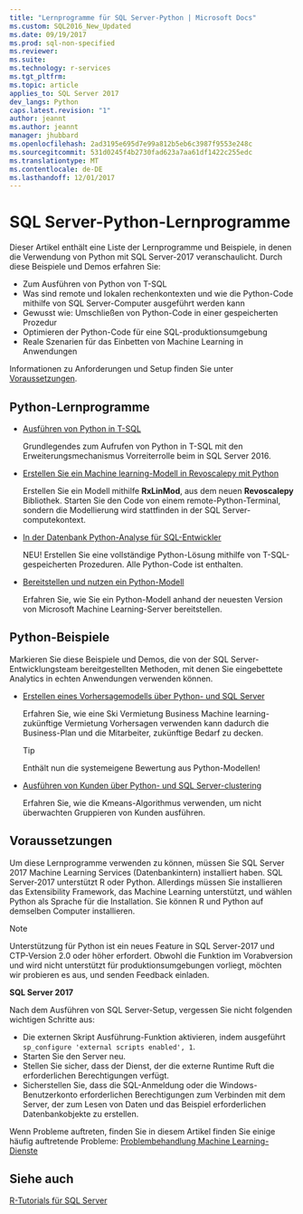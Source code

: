 ```yaml
---
title: "Lernprogramme für SQL Server-Python | Microsoft Docs"
ms.custom: SQL2016_New_Updated
ms.date: 09/19/2017
ms.prod: sql-non-specified
ms.reviewer: 
ms.suite: 
ms.technology: r-services
ms.tgt_pltfrm: 
ms.topic: article
applies_to: SQL Server 2017
dev_langs: Python
caps.latest.revision: "1"
author: jeannt
ms.author: jeannt
manager: jhubbard
ms.openlocfilehash: 2ad3195e695d7e99a812b5eb6c3987f9553e248c
ms.sourcegitcommit: 531d0245f4b2730fad623a7aa61df1422c255edc
ms.translationtype: MT
ms.contentlocale: de-DE
ms.lasthandoff: 12/01/2017
---
```

# <a name="sql-server-python-tutorials"></a>SQL Server-Python-Lernprogramme

Dieser Artikel enthält eine Liste der Lernprogramme und Beispiele, in denen die Verwendung von Python mit SQL Server-2017 veranschaulicht. Durch diese Beispiele und Demos erfahren Sie:

+ Zum Ausführen von Python von T-SQL
+ Was sind remote und lokalen rechenkontexten und wie die Python-Code mithilfe von SQL Server-Computer ausgeführt werden kann
+ Gewusst wie: Umschließen von Python-Code in einer gespeicherten Prozedur
+ Optimieren der Python-Code für eine SQL-produktionsumgebung
+ Reale Szenarien für das Einbetten von Machine Learning in Anwendungen

Informationen zu Anforderungen und Setup finden Sie unter [Voraussetzungen](#bkmk_Prerequisites).

## <a name="bkmk_pythontutorials"></a>Python-Lernprogramme

+ [Ausführen von Python in T-SQL](run-python-using-t-sql.md)

   Grundlegendes zum Aufrufen von Python in T-SQL mit den Erweiterungsmechanismus Vorreiterrolle beim in SQL Server 2016.

+ [Erstellen Sie ein Machine learning-Modell in Revoscalepy mit Python](use-python-revoscalepy-to-create-model.md)

   Erstellen Sie ein Modell mithilfe **RxLinMod**, aus dem neuen **Revoscalepy** Bibliothek. Starten Sie den Code von einem remote-Python-Terminal, sondern die Modellierung wird stattfinden in der SQL Server-computekontext.

+ [In der Datenbank Python-Analyse für SQL-Entwickler](sqldev-in-database-python-for-sql-developers.md)

  NEU! Erstellen Sie eine vollständige Python-Lösung mithilfe von T-SQL-gespeicherten Prozeduren. Alle Python-Code ist enthalten.

+ [Bereitstellen und nutzen ein Python-Modell](..\python\publish-consume-python-code.md)

  Erfahren Sie, wie Sie ein Python-Modell anhand der neuesten Version von Microsoft Machine Learning-Server bereitstellen.

## <a name="python-samples"></a>Python-Beispiele

Markieren Sie diese Beispiele und Demos, die von der SQL Server-Entwicklungsteam bereitgestellten Methoden, mit denen Sie eingebettete Analytics in echten Anwendungen verwenden können.

+ [Erstellen eines Vorhersagemodells über Python- und SQL Server](https://microsoft.github.io/sql-ml-tutorials/python/rentalprediction/)

  Erfahren Sie, wie eine Ski Vermietung Business Machine learning-zukünftige Vermietung Vorhersagen verwenden kann dadurch die Business-Plan und die Mitarbeiter, zukünftige Bedarf zu decken.

  > [!TIP]
  > Enthält nun die systemeigene Bewertung aus Python-Modellen!

+ [Ausführen von Kunden über Python- und SQL Server-clustering](https://microsoft.github.io/sql-ml-tutorials/python/customerclustering/)

    Erfahren Sie, wie die Kmeans-Algorithmus verwenden, um nicht überwachten Gruppieren von Kunden ausführen.

## <a name="bkmk_Prerequisites"></a>Voraussetzungen

Um diese Lernprogramme verwenden zu können, müssen Sie SQL Server 2017 Machine Learning Services (Datenbankintern) installiert haben. SQL Server-2017 unterstützt R oder Python. Allerdings müssen Sie installieren das Extensibility Framework, das Machine Learning unterstützt, und wählen Python als Sprache für die Installation. Sie können R und Python auf demselben Computer installieren.

> [!NOTE]
>
> Unterstützung für Python ist ein neues Feature in SQL Server-2017 und CTP-Version 2.0 oder höher erfordert. Obwohl die Funktion im Vorabversion und wird nicht unterstützt für produktionsumgebungen vorliegt, möchten wir probieren es aus, und senden Feedback einladen.

**SQL Server 2017**

Nach dem Ausführen von SQL Server-Setup, vergessen Sie nicht folgenden wichtigen Schritte aus:

+ Die externen Skript Ausführung-Funktion aktivieren, indem ausgeführt `sp_configure 'external scripts enabled', 1`.
+ Starten Sie den Server neu.
+ Stellen Sie sicher, dass der Dienst, der die externe Runtime Ruft die erforderlichen Berechtigungen verfügt.
+ Sicherstellen Sie, dass die SQL-Anmeldung oder die Windows-Benutzerkonto erforderlichen Berechtigungen zum Verbinden mit dem Server, der zum Lesen von Daten und das Beispiel erforderlichen Datenbankobjekte zu erstellen.

Wenn Probleme auftreten, finden Sie in diesem Artikel finden Sie einige häufig auftretende Probleme: [Problembehandlung Machine Learning-Dienste](../machine-learning-troubleshooting-faq.md)

## <a name="see-also"></a>Siehe auch

[R-Tutorials für SQL Server](sql-server-r-tutorials.md)
